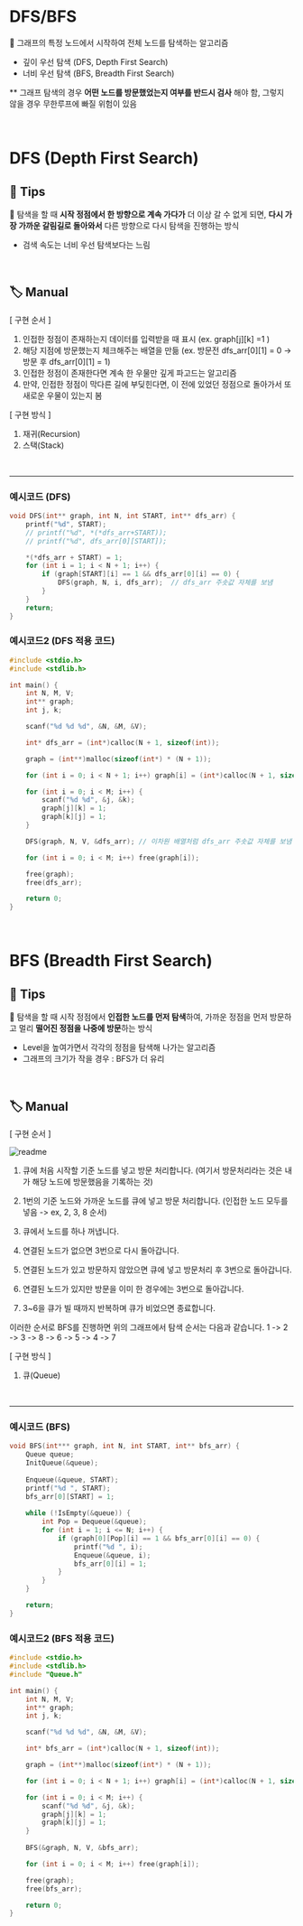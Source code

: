 # DFS/BFS

📌 그래프의 특정 노드에서 시작하여 전체 노드를 탐색하는 알고리즘

-  깊이 우선 탐색 (DFS, Depth First Search)
-  너비 우선 탐색 (BFS, Breadth First Search)

** 그래프 탐색의 경우 **어떤 노드를 방문했었는지 여부를 반드시 검사** 해야 함, 그렇지 않을 경우 무한루프에 빠질 위험이 있음

<br>

# DFS (Depth First Search)


## 💎 Tips

📌 탐색을 할 때 **시작 정점에서 한 방향으로 계속 가다가** 더 이상 갈 수 없게 되면, **다시 가장 가까운 갈림길로 돌아와서** 다른 방향으로 다시 탐색을 진행하는 방식


- 검색 속도는 너비 우선 탐색보다는 느림
<br>



## 🏷️ Manual

[ 구현 순서 ] 

1. 인접한 정점이 존재하는지 데이터를 입력받을 때 표시 (ex. graph[j][k] =1 )
2. 해당 지점에 방문했는지 체크해주는 배열을 만듦 (ex. 방문전 dfs_arr[0][1] = 0 -> 방문 후 dfs_arr[0][1] = 1)
3. 인접한 정점이 존재한다면 계속 한 우물만 깊게 파고드는 알고리즘
4. 만약, 인접한 정점이 막다른 길에 부딪힌다면, 이 전에 있었던 정점으로 돌아가서 또 새로운 우물이 있는지 봄

[ 구현 방식 ]

1. 재귀(Recursion)
2. 스택(Stack)
<br>

---

### 예시코드 (DFS)
```c
void DFS(int** graph, int N, int START, int** dfs_arr) {
	printf("%d", START);
	// printf("%d", *(*dfs_arr+START));
	// printf("%d", dfs_arr[0][START]);

	*(*dfs_arr + START) = 1;
	for (int i = 1; i < N + 1; i++) {
		if (graph[START][i] == 1 && dfs_arr[0][i] == 0) {
			DFS(graph, N, i, dfs_arr);  // dfs_arr 주솟값 자체를 보냄
		}
	}
	return;
}

```

### 예시코드2 (DFS 적용 코드)
```c
#include <stdio.h>
#include <stdlib.h>

int main() {
	int N, M, V;
	int** graph;
	int j, k;

	scanf("%d %d %d", &N, &M, &V);

	int* dfs_arr = (int*)calloc(N + 1, sizeof(int));

	graph = (int**)malloc(sizeof(int*) * (N + 1));

	for (int i = 0; i < N + 1; i++) graph[i] = (int*)calloc(N + 1, sizeof(int));

	for (int i = 0; i < M; i++) {
		scanf("%d %d", &j, &k);
		graph[j][k] = 1;
		graph[k][j] = 1;
	}

	DFS(graph, N, V, &dfs_arr); // 이차원 배열처럼 dfs_arr 주솟값 자체를 보냄

	for (int i = 0; i < M; i++) free(graph[i]);

	free(graph);
	free(dfs_arr);

	return 0;
}

```

<br>

# BFS (Breadth First Search)


## 💎 Tips

📌 탐색을 할 때 시작 정점에서 **인접한 노드를 먼저 탐색**하여, 가까운 정점을 먼저 방문하고 멀리 **떨어진 정점을 나중에 방문**하는 방식


- Level을 높여가면서 각각의 정점을 탐색해 나가는 알고리즘
- 그래프의 크기가 작을 경우 : BFS가 더 유리
<br>



## 🏷️ Manual

[ 구현 순서 ] 

![readme](./bfs.JPG)

1. 큐에 처음 시작할 기준 노드를 넣고 방문 처리합니다.
     (여기서 방문처리라는 것은 내가 해당 노드에 방문했음을 기록하는 것)

2. 1번의 기준 노드와 가까운 노드를 큐에 넣고 방문 처리합니다. (인접한 노드 모두를 넣음 -> ex, 2, 3, 8 순서)
3. 큐에서 노드를 하나 꺼냅니다.
4. 연결된 노드가 없으면 3번으로 다시 돌아갑니다.
5. 연결된 노드가 있고 방문하지 않았으면 큐에 넣고 방문처리 후 3번으로 돌아갑니다.
6. 연결된 노드가 있지만 방문을 이미 한 경우에는 3번으로 돌아갑니다.
7. 3~6을 큐가 빌 때까지 반복하며 큐가 비었으면 종료합니다.

이러한 순서로 BFS를 진행하면 위의 그래프에서 탐색 순서는 다음과 같습니다.
  1 -> 2 -> 3 -> 8 -> 6 -> 5 -> 4 -> 7

[ 구현 방식 ]

1. 큐(Queue)
<br>

---

### 예시코드 (BFS)
```c
void BFS(int*** graph, int N, int START, int** bfs_arr) {
	Queue queue;
	InitQueue(&queue);
	
	Enqueue(&queue, START);
	printf("%d ", START);
    bfs_arr[0][START] = 1;
	
	while (!IsEmpty(&queue)) {
		int Pop = Dequeue(&queue);
		for (int i = 1; i <= N; i++) {
			if (graph[0][Pop][i] == 1 && bfs_arr[0][i] == 0) {
				printf("%d ", i);
				Enqueue(&queue, i);
				bfs_arr[0][i] = 1;
			}
		}
	}

	return;
}

```

### 예시코드2 (BFS 적용 코드)
```c
#include <stdio.h>
#include <stdlib.h>
#include "Queue.h"

int main() {
	int N, M, V;
	int** graph;
	int j, k;

	scanf("%d %d %d", &N, &M, &V);

	int* bfs_arr = (int*)calloc(N + 1, sizeof(int));

	graph = (int**)malloc(sizeof(int*) * (N + 1));

	for (int i = 0; i < N + 1; i++) graph[i] = (int*)calloc(N + 1, sizeof(int));

	for (int i = 0; i < M; i++) {
		scanf("%d %d", &j, &k);
		graph[j][k] = 1;
		graph[k][j] = 1;
	}
	
	BFS(&graph, N, V, &bfs_arr);

	for (int i = 0; i < M; i++) free(graph[i]);

	free(graph);
	free(bfs_arr);

	return 0;
}

```
